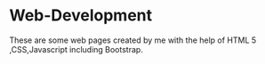 # Web-Development
These are some web pages created by me with the help of HTML 5 ,CSS,Javascript including Bootstrap.

